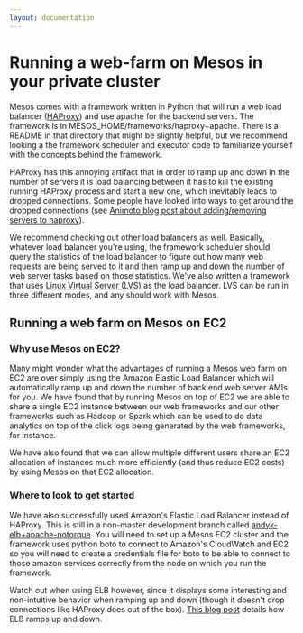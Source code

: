 ```yaml
---
layout: documentation
---
```


# Running a web-farm on Mesos in your private cluster

Mesos comes with a framework written in Python that will run a web load balancer ([HAProxy](http://haproxy.1wt.eu)) and use apache for the backend servers. The framework is in MESOS_HOME/frameworks/haproxy+apache. There is a README in that directory that might be slightly helpful, but we recommend looking a the framework scheduler and executor code to familiarize yourself with the concepts behind the framework.

HAProxy has this annoying artifact that in order to ramp up and down in the number of servers it is load balancing between it has to kill the existing running HAProxy process and start a new one, which inevitably leads to dropped connections. Some people have looked into ways to get around the dropped connections (see [Animoto blog post about adding/removing servers to haproxy](http://labs.animoto.com/2010/03/10/uptime-with-haproxy)).

We recommend checking out other load balancers as well. Basically, whatever load balancer you're using, the framework scheduler should query the statistics of the load balancer to figure out how many web requests are being served to it and then ramp up and down the number of web server tasks based on those statistics. We've also written a framework that uses [Linux Virtual Server (LVS)](http://www.linux-vs.org) as the load balancer. LVS can be run in three different modes, and any should work with Mesos.

## Running a web farm on Mesos on EC2

### Why use Mesos on EC2?

Many might wonder what the advantages of running a Mesos web farm on EC2 are over simply using the Amazon Elastic Load Balancer which will automatically ramp up and down the number of back end web server AMIs for you. We have found that by running Mesos on top of EC2 we are able to share a single EC2 instance between our web frameworks and our other frameworks such as Hadoop or Spark which can be used to do data analytics on top of the click logs being generated by the web frameworks, for instance.

We have also found that we can allow multiple different users share an EC2 allocation of instances much more efficiently (and thus reduce EC2 costs) by using Mesos on that EC2 allocation.

### Where to look to get started

We have also successfully used Amazon's Elastic Load Balancer instead of HAProxy. This is still in a non-master development branch called [andyk-elb+apache-notorque](https://github.com/mesos/mesos/tree/andyk-elb+apache-notorque). You will need to set up a Mesos EC2 cluster and the framework uses python boto to connect to Amazon's CloudWatch and EC2 so you will need to create a credentials file for boto to be able to connect to those amazon services correctly from the node on which you run the framework.

Watch out when using ELB however, since it displays some interesting and non-intuitive behavior when ramping up and down (though it doesn't drop connections like HAProxy does out of the box). [This blog post](http://shlomoswidler.com/2009/07/elastic-in-elastic-load-balancing-elb.html) details how ELB ramps up and down. 